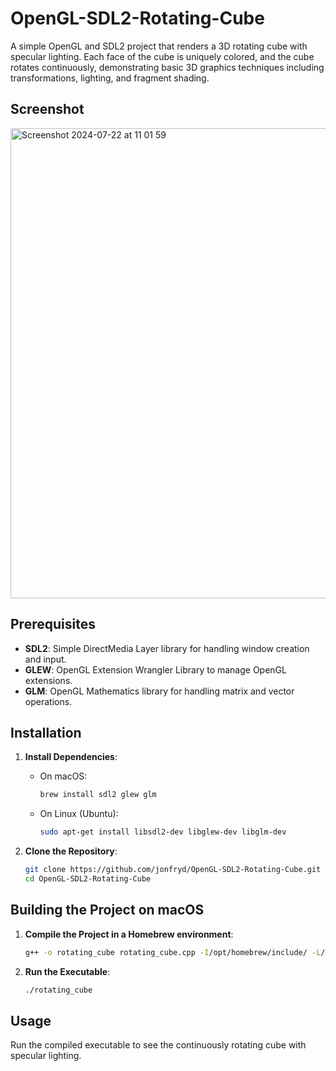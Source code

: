 # OpenGL-SDL2-Rotating-Cube

A simple OpenGL and SDL2 project that renders a 3D rotating cube with specular lighting. Each face of the cube is uniquely colored, and the cube rotates continuously, demonstrating basic 3D graphics techniques including transformations, lighting, and fragment shading.

## Screenshot

<img width="752" alt="Screenshot 2024-07-22 at 11 01 59" src="https://github.com/user-attachments/assets/dc2c9802-411f-4bee-8e44-96001346708a">

## Prerequisites

- **SDL2**: Simple DirectMedia Layer library for handling window creation and input.
- **GLEW**: OpenGL Extension Wrangler Library to manage OpenGL extensions.
- **GLM**: OpenGL Mathematics library for handling matrix and vector operations.

## Installation

1. **Install Dependencies**:
    - On macOS:
        ```sh
        brew install sdl2 glew glm
        ```
    - On Linux (Ubuntu):
        ```sh
        sudo apt-get install libsdl2-dev libglew-dev libglm-dev
        ```

2. **Clone the Repository**:
    ```sh
    git clone https://github.com/jonfryd/OpenGL-SDL2-Rotating-Cube.git
    cd OpenGL-SDL2-Rotating-Cube
    ```

## Building the Project on macOS

1. **Compile the Project in a Homebrew environment**:
    ```sh
    g++ -o rotating_cube rotating_cube.cpp -I/opt/homebrew/include/ -L/opt/homebrew/lib/ -lSDL2 -lGLEW -framework OpenGL -std=c++11
    ```

2. **Run the Executable**:
    ```sh
    ./rotating_cube
    ```

## Usage

Run the compiled executable to see the continuously rotating cube with specular lighting.
